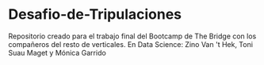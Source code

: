 # Desafio-de-Tripulaciones

Repositorio creado para el trabajo final del Bootcamp de The Bridge con los compañeros del resto de verticales. 
En Data Science: Zino Van 't Hek, Toni Suau Maget y Mónica Garrido
